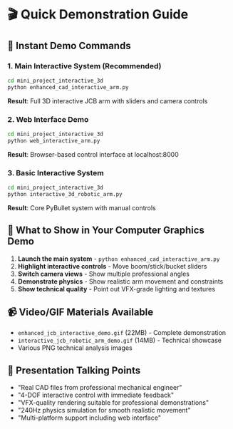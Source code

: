 # 🎬 Quick Demonstration Guide

## 🚀 Instant Demo Commands

### 1. Main Interactive System (Recommended)
```bash
cd mini_project_interactive_3d
python enhanced_cad_interactive_arm.py
```
**Result**: Full 3D interactive JCB arm with sliders and camera controls

### 2. Web Interface Demo  
```bash
cd mini_project_interactive_3d
python web_interactive_arm.py
```
**Result**: Browser-based control interface at localhost:8000

### 3. Basic Interactive System
```bash
cd mini_project_interactive_3d  
python interactive_3d_robotic_arm.py
```
**Result**: Core PyBullet system with manual controls

## 🎯 What to Show in Your Computer Graphics Demo

1. **Launch the main system** - `python enhanced_cad_interactive_arm.py`
2. **Highlight interactive controls** - Move boom/stick/bucket sliders
3. **Switch camera views** - Show multiple professional angles
4. **Demonstrate physics** - Show realistic arm movement and constraints
5. **Show technical quality** - Point out VFX-grade lighting and textures

## 📹 Video/GIF Materials Available

- `enhanced_jcb_interactive_demo.gif` (22MB) - Complete demonstration
- `interactive_jcb_robotic_arm_demo.gif` (14MB) - Technical showcase
- Various PNG technical analysis images

## 🎤 Presentation Talking Points

- "Real CAD files from professional mechanical engineer"
- "4-DOF interactive control with immediate feedback"  
- "VFX-quality rendering suitable for professional demonstrations"
- "240Hz physics simulation for smooth realistic movement"
- "Multi-platform support including web interface"
